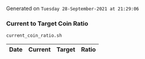 Generated on `Tuesday 28-September-2021 at 21:29:06`

### Current to Target Coin Ratio
`current_coin_ratio.sh`

Date|Current|Target|Ratio
---|---|---|---
